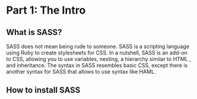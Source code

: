 # Part 1: The Intro

## What is SASS?

SASS does not mean being rude to someone. SASS is a scripting language using Ruby to create stylesheets for CSS. 
In a nutshell, SASS is an add-on to CSS, allowing you to use variables, nesting, 
a hierarchy similar to HTML , and inheritance. The syntax in SASS resembles basic CSS,
except there is another syntax for SASS that allows to use syntax like HAML.

## How to install SASS

